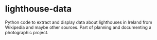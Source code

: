 # lighthouse-data
Python code to extract and display data about lighthouses in Ireland from Wikipedia and maybe other sources.
Part of planning and documenting a photographic project.
